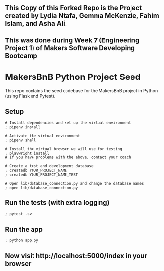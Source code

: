 ## This Copy of this Forked Repo is the Project created by Lydia Ntafa, Gemma McKenzie, Fahim Islam, and Asha Ali.
## This was done during Week 7 (Engineering Project 1) of Makers Software Developing Bootcamp

# MakersBnB Python Project Seed

This repo contains the seed codebase for the MakersBnB project in Python (using 
Flask and Pytest).

## Setup

```shell
# Install dependencies and set up the virtual environment
; pipenv install

# Activate the virtual environment
; pipenv shell

# Install the virtual browser we will use for testing
; playwright install
# If you have problems with the above, contact your coach

# Create a test and development database
; createdb YOUR_PROJECT_NAME
; createdb YOUR_PROJECT_NAME_TEST

# Open lib/database_connection.py and change the database names
; open lib/database_connection.py
```
## Run the tests (with extra logging)
```
; pytest -sv
```
## Run the app
```
; python app.py
```
## Now visit http://localhost:5000/index in your browser
